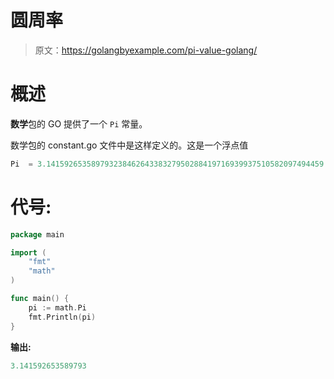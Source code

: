# 圆周率

> 原文：<https://golangbyexample.com/pi-value-golang/>

# **概述**

**数学**包的 GO 提供了一个 `Pi` 常量。

数学包的 constant.go 文件中是这样定义的。这是一个浮点值

```go
Pi  = 3.14159265358979323846264338327950288419716939937510582097494459
```

# **代号:**

```go
package main

import (
	"fmt"
	"math"
)

func main() {
	pi := math.Pi
	fmt.Println(pi)
} 
```

**输出:**

```go
3.141592653589793
```